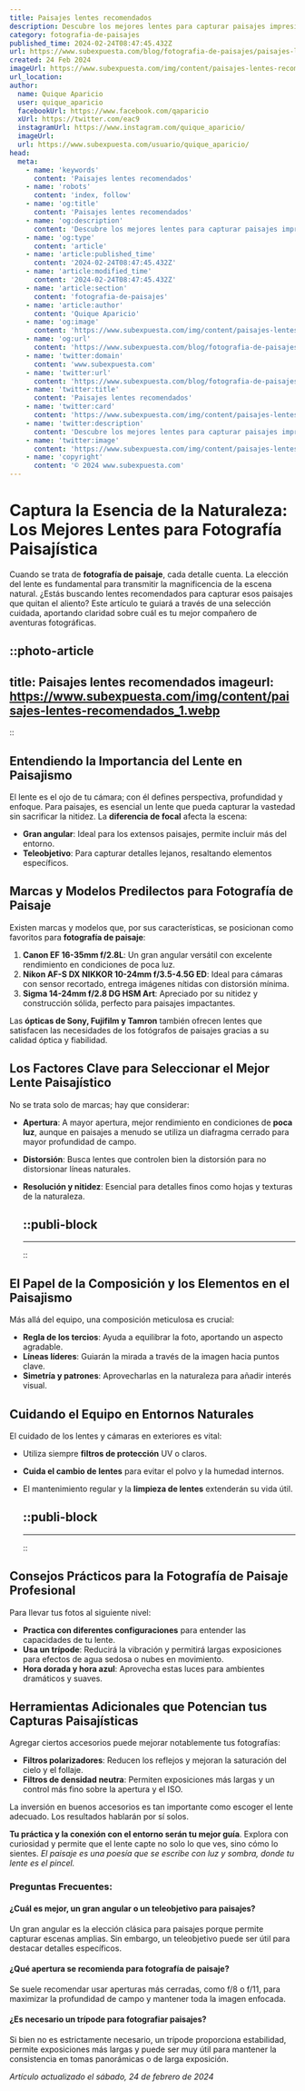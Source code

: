 ```yaml
---
title: Paisajes lentes recomendados
description: Descubre los mejores lentes para capturar paisajes impresionantes. Calidad y versatilidad para fotógrafos apasionados.
category: fotografia-de-paisajes
published_time: 2024-02-24T08:47:45.432Z
url: https://www.subexpuesta.com/blog/fotografia-de-paisajes/paisajes-lentes-recomendados
created: 24 Feb 2024
imageUrl: https://www.subexpuesta.com/img/content/paisajes-lentes-recomendados_1.webp
url_location:
author:
  name: Quique Aparicio
  user: quique_aparicio
  facebookUrl: https://www.facebook.com/qaparicio
  xUrl: https://twitter.com/eac9
  instagramUrl: https://www.instagram.com/quique_aparicio/
  imageUrl: 
  url: https://www.subexpuesta.com/usuario/quique_aparicio/
head:
  meta:
    - name: 'keywords'
      content: 'Paisajes lentes recomendados'
    - name: 'robots'
      content: 'index, follow'
    - name: 'og:title'
      content: 'Paisajes lentes recomendados'
    - name: 'og:description'
      content: 'Descubre los mejores lentes para capturar paisajes impresionantes. Calidad y versatilidad para fotógrafos apasionados.'
    - name: 'og:type'
      content: 'article'
    - name: 'article:published_time'
      content: '2024-02-24T08:47:45.432Z'
    - name: 'article:modified_time'
      content: '2024-02-24T08:47:45.432Z'
    - name: 'article:section'
      content: 'fotografia-de-paisajes'
    - name: 'article:author'
      content: 'Quique Aparicio'
    - name: 'og:image'
      content: 'https://www.subexpuesta.com/img/content/paisajes-lentes-recomendados_1.webp'
    - name: 'og:url'
      content: 'https://www.subexpuesta.com/blog/fotografia-de-paisajes/paisajes-lentes-recomendados'
    - name: 'twitter:domain'
      content: 'www.subexpuesta.com'
    - name: 'twitter:url'
      content: 'https://www.subexpuesta.com/blog/fotografia-de-paisajes/paisajes-lentes-recomendados'
    - name: 'twitter:title'
      content: 'Paisajes lentes recomendados'
    - name: 'twitter:card'
      content: 'https://www.subexpuesta.com/img/content/paisajes-lentes-recomendados_1.webp'
    - name: 'twitter:description'
      content: 'Descubre los mejores lentes para capturar paisajes impresionantes. Calidad y versatilidad para fotógrafos apasionados.'
    - name: 'twitter:image'
      content: 'https://www.subexpuesta.com/img/content/paisajes-lentes-recomendados_1.webp'
    - name: 'copyright'
      content: '© 2024 www.subexpuesta.com'
---
```

# Captura la Esencia de la Naturaleza: Los Mejores Lentes para Fotografía Paisajística

Cuando se trata de **fotografía de paisaje**, cada detalle cuenta. La elección del lente es fundamental para transmitir la magnificencia de la escena natural. ¿Estás buscando lentes recomendados para capturar esos paisajes que quitan el aliento? Este artículo te guiará a través de una selección cuidada, aportando claridad sobre cuál es tu mejor compañero de aventuras fotográficas.


::photo-article
---
title: Paisajes lentes recomendados
imageurl: https://www.subexpuesta.com/img/content/paisajes-lentes-recomendados_1.webp
---
::


## Entendiendo la Importancia del Lente en Paisajismo

El lente es el ojo de tu cámara; con él defines perspectiva, profundidad y enfoque. Para paisajes, es esencial un lente que pueda capturar la vastedad sin sacrificar la nitidez. La **diferencia de focal** afecta la escena:

- **Gran angular**: Ideal para los extensos paisajes, permite incluir más del entorno.
- **Teleobjetivo**: Para capturar detalles lejanos, resaltando elementos específicos.

## Marcas y Modelos Predilectos para Fotografía de Paisaje

Existen marcas y modelos que, por sus características, se posicionan como favoritos para **fotografía de paisaje**:

1. **Canon EF 16-35mm f/2.8L**: Un gran angular versátil con excelente rendimiento en condiciones de poca luz.
2. **Nikon AF-S DX NIKKOR 10-24mm f/3.5-4.5G ED**: Ideal para cámaras con sensor recortado, entrega imágenes nítidas con distorsión mínima.
3. **Sigma 14-24mm f/2.8 DG HSM Art**: Apreciado por su nitidez y construcción sólida, perfecto para paisajes impactantes.

Las **ópticas de Sony, Fujifilm y Tamron** también ofrecen lentes que satisfacen las necesidades de los fotógrafos de paisajes gracias a su calidad óptica y fiabilidad.

## Los Factores Clave para Seleccionar el Mejor Lente Paisajístico

No se trata solo de marcas; hay que considerar:

- **Apertura**: A mayor apertura, mejor rendimiento en condiciones de **poca luz**, aunque en paisajes a menudo se utiliza un diafragma cerrado para mayor profundidad de campo.
- **Distorsión**: Busca lentes que controlen bien la distorsión para no distorsionar líneas naturales.
- **Resolución y nitidez**: Esencial para detalles finos como hojas y texturas de la naturaleza.


  ::publi-block
  ---
  ---
  ::
  
  
## El Papel de la Composición y los Elementos en el Paisajismo

Más allá del equipo, una composición meticulosa es crucial:

- **Regla de los tercios**: Ayuda a equilibrar la foto, aportando un aspecto agradable.
- **Líneas líderes**: Guiarán la mirada a través de la imagen hacia puntos clave.
- **Simetría y patrones**: Aprovecharlas en la naturaleza para añadir interés visual.

## Cuidando el Equipo en Entornos Naturales

El cuidado de los lentes y cámaras en exteriores es vital:

- Utiliza siempre **filtros de protección** UV o claros.
- **Cuida el cambio de lentes** para evitar el polvo y la humedad internos.
- El mantenimiento regular y la **limpieza de lentes** extenderán su vida útil.


  ::publi-block
  ---
  ---
  ::
  
  
## Consejos Prácticos para la Fotografía de Paisaje Profesional

Para llevar tus fotos al siguiente nivel:

- **Practica con diferentes configuraciones** para entender las capacidades de tu lente.
- **Usa un trípode**: Reducirá la vibración y permitirá largas exposiciones para efectos de agua sedosa o nubes en movimiento.
- **Hora dorada y hora azul**: Aprovecha estas luces para ambientes dramáticos y suaves.

## Herramientas Adicionales que Potencian tus Capturas Paisajísticas

Agregar ciertos accesorios puede mejorar notablemente tus fotografías:

- **Filtros polarizadores**: Reducen los reflejos y mejoran la saturación del cielo y el follaje.
- **Filtros de densidad neutra**: Permiten exposiciones más largas y un control más fino sobre la apertura y el ISO.

La inversión en buenos accesorios es tan importante como escoger el lente adecuado. Los resultados hablarán por sí solos.

**Tu práctica y la conexión con el entorno serán tu mejor guía**. Explora con curiosidad y permite que el lente capte no solo lo que ves, sino cómo lo sientes. *El paisaje es una poesía que se escribe con luz y sombra, donde tu lente es el pincel.*

### Preguntas Frecuentes:
#### ¿Cuál es mejor, un gran angular o un teleobjetivo para paisajes?
Un gran angular es la elección clásica para paisajes porque permite capturar escenas amplias. Sin embargo, un teleobjetivo puede ser útil para destacar detalles específicos.

#### ¿Qué apertura se recomienda para fotografía de paisaje?
Se suele recomendar usar aperturas más cerradas, como f/8 o f/11, para maximizar la profundidad de campo y mantener toda la imagen enfocada.

#### ¿Es necesario un trípode para fotografiar paisajes?
Si bien no es estrictamente necesario, un trípode proporciona estabilidad, permite exposiciones más largas y puede ser muy útil para mantener la consistencia en tomas panorámicas o de larga exposición.

_Artículo actualizado el sábado, 24 de febrero de 2024_